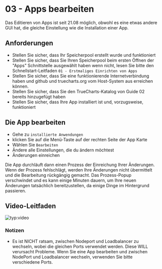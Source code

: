 # 03 - Apps bearbeiten

Das Editieren von Apps ist seit 21.08 möglich, obwohl es eine etwas andere GUI hat, die gleiche Einstellung wie die Installation einer App.

## Anforderungen

- Stellen Sie sicher, dass Ihr Speicherpool erstellt wurde und funktioniert
- Stellen Sie sicher, dass Sie Ihren Speicherpool beim ersten Öffnen der "Apps" Schnittstelle ausgewählt haben wenn nicht, lesen Sie bitte den Schnellstart-Leitfaden `01 - Erstmaliges Einrichten von Apps`
- Stellen Sie sicher, dass Sie eine funktionierende Internetverbindung haben und github und truecharts.org vom Host-System aus erreichen können.
- Stellen Sie sicher, dass Sie den TrueCharts-Katalog von Guide 02 bereits hinzugefügt haben
- Stellen Sie sicher, dass Ihre App installiert ist und, vorzugsweise, funktioniert

## Die App bearbeiten

- Gehe zu `installierte Anwendungen`
- klicken Sie auf die Menü-Taste auf der rechten Seite der App Karte
- Wählen Sie `Bearbeiten`
- Ändere alle Einstellungen, die du ändern möchtest
- Änderungen einreichen

Die App durchläuft dann einen Prozess der Einreichung Ihrer Änderungen. Wenn der Prozess fehlschlägt, werden Ihre Änderungen nicht übermittelt und die Bearbeitung rückgängig gemacht. Das Prozess-Popup verschwindet und es kann einige Minuten dauern, um Ihre neuen Änderungen tatsächlich bereitzustellen, da einige Dinge im Hintergrund passieren.

## Video-Leitfaden

![typ:video](https://www.youtube.com/embed/UyqM798Arbo)

### Notizen

- Es ist NICHT ratsam, zwischen Nodeport und Loadbalancer zu wechseln, wobei die gleichen Ports verwendet werden. Diese WILL verursacht Probleme. Wenn Sie eine App bearbeiten und zwischen NodePort und Loadbalancer wechseln, verwenden Sie bitte verschiedene Ports.

